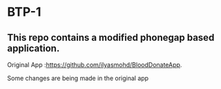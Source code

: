 # BTP-1
## This repo contains a modified phonegap based application.

Original App :https://github.com/ilyasmohd/BloodDonateApp.

Some changes are being made in the original app
